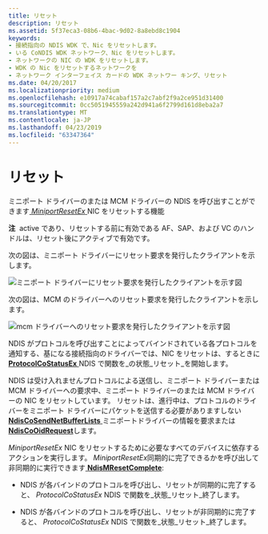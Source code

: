 ```yaml
---
title: リセット
description: リセット
ms.assetid: 5f37eca3-08b6-4bac-9d02-8a8ebd8c1904
keywords:
- 接続指向の NDIS WDK で、Nic をリセットします。
- いる CoNDIS WDK ネットワーク、Nic をリセットします。
- ネットワークの NIC の WDK をリセットします。
- WDK の Nic をリセットするネットワークを
- ネットワーク インターフェイス カードの WDK ネットワー キング、リセット
ms.date: 04/20/2017
ms.localizationpriority: medium
ms.openlocfilehash: e10917a74cabaf157a2c7abf2f9a2ce951d31400
ms.sourcegitcommit: 0cc5051945559a242d941a6f2799d161d8eba2a7
ms.translationtype: MT
ms.contentlocale: ja-JP
ms.lasthandoff: 04/23/2019
ms.locfileid: "63347364"
---
```

# <a name="reset"></a>リセット





ミニポート ドライバーのまたは MCM ドライバーの NDIS を呼び出すことができます[ *MiniportResetEx* ](https://msdn.microsoft.com/library/windows/hardware/ff559432) NIC をリセットする機能

**注**  active であり、リセットする前に有効である AF、SAP、および VC のハンドルは、リセット後にアクティブで有効です。

 

次の図は、ミニポート ドライバーにリセット要求を発行したクライアントを示します。

![ミニポート ドライバーにリセット要求を発行したクライアントを示す図](images/cm-27.png)

次の図は、MCM のドライバーへのリセット要求を発行したクライアントを示します。

![mcm ドライバーへのリセット要求を発行したクライアントを示す図](images/fig1-26.png)

NDIS がプロトコルを呼び出すことによってバインドされている各プロトコルを通知する、基になる接続指向のドライバーでは、NIC をリセットは、するときに[ **ProtocolCoStatusEx** ](https://msdn.microsoft.com/library/windows/hardware/ff570258) NDIS で関数を\_の状態\_リセット\_を開始します。

NDIS は受け入れませんプロトコルによる送信し、ミニポート ドライバーまたは MCM ドライバーへの要求中、ミニポート ドライバーのまたは MCM ドライバーの NIC をリセットしています。 リセットは、進行中は、プロトコルのドライバーをミニポート ドライバーにパケットを送信する必要がありますしない[ **NdisCoSendNetBufferLists** ](https://msdn.microsoft.com/library/windows/hardware/ff561728) ミニポートドライバーの情報を要求または[ **NdisCoOidRequest**](https://msdn.microsoft.com/library/windows/hardware/ff561711)します。

*MiniportResetEx* NIC をリセットするために必要なすべてのデバイスに依存するアクションを実行します。 *MiniportResetEx*同期的に完了できるかを呼び出して非同期的に実行できます[ **NdisMResetComplete**](https://msdn.microsoft.com/library/windows/hardware/ff563663):

-   NDIS が各バインドのプロトコルを呼び出し、リセットが同期的に完了すると、 *ProtocolCoStatusEx* NDIS で関数を\_状態\_リセット\_終了します。

-   NDIS が各バインドのプロトコルを呼び出し、リセットが非同期的に完了すると、 *ProtocolCoStatusEx* NDIS で関数を\_状態\_リセット\_終了します。

 

 






